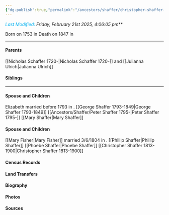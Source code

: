 ```yaml
---
{"dg-publish":true,"permalink":"/ancestors/shaffer/christopher-shaffer-1753-1847/","tags":["Christopher-Shaffer"]}
---
```


*<font color="#00b0f0">Last Modified:</font> Friday, February 21st 2025, 4:06:05 pm***

Born on  1753 in <!-- link to place -->
Death on 1847 in <!-- link to place -->

---
#### Parents

[[Nicholas Schaffer 1720-\|Nicholas Schaffer 1720-]] and [[Julianna Ulrich\|Julianna Ulrich]]
#### Siblings


---
#### Spouse and Children
Elizabeth married before 1793 in <!-- link to place -->.
[[George Shaffer 1793-1849\|George Shaffer 1793-1849]]
[[Ancestors/Shaffer/Peter Shaffer 1795-\|Peter Shaffer 1795-]] 
[[Mary Shaffer\|Mary Shaffer]]

#### Spouse and Children
[[Mary Fisher\|Mary Fisher]] married 3/6/1804 in <!-- link to place -->.
[[Phillip Shaffer\|Phillip Shaffer]]
[[Phoebe Shaffer\|Phoebe Shaffer]]
[[Christopher Shaffer 1813-1900\|Christopher Shaffer 1813-1900]]
#### Census Records

#### Land Transfers

#### Biography

#### Photos

#### Sources

